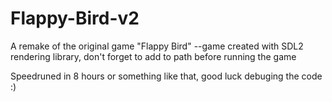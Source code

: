 # Flappy-Bird-v2
A remake of the original game "Flappy Bird"
--game created with SDL2 rendering library, don't forget to add to path before running the game

Speedruned in 8 hours or something like that, good luck debuging the code :)
